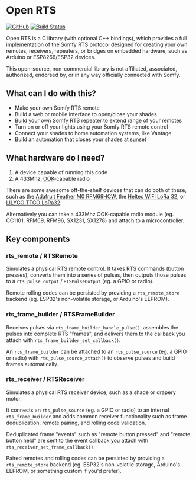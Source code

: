 # Open RTS

[![GitHub](https://img.shields.io/github/license/loopj/open-rts)](https://github.com/loopj/open-rts/blob/main/LICENSE)
[![Build Status](https://github.com/loopj/open-rts/actions/workflows/unit_tests.yml/badge.svg)](https://github.com/loopj/open-rts/actions/workflows/unit_tests.yml)

Open RTS is a C library (with optional C++ bindings), which provides a full implementation of the Somfy RTS protocol designed for creating your own remotes, receivers, repeaters, or bridges on embedded hardware, such as Arduino or ESP8266/ESP32 devices.

This open-source, non-commercial library is not affiliated, associated, authorized, endorsed by, or in any way officially connected with Somfy.

## What can I do with this?

- Make your own Somfy RTS remote
- Build a web or mobile interface to open/close your shades
- Build your own Somfy RTS repeater to extend range of your remotes
- Turn on or off your lights using your Somfy RTS remote control
- Connect your shades to home automation systems, like Vantage
- Build an automation that closes your shades at sunset


## What hardware do I need?

1. A device capable of running this code
2. A 433Mhz, [OOK](https://en.wikipedia.org/wiki/On%E2%80%93off_keying)-capable radio

There are some awesome off-the-shelf devices that can do both of these, such as the [Adafruit Feather M0 RFM69HCW](https://www.adafruit.com/product/3177), the [Heltec WiFi LoRa 32](https://heltec.org/project/wifi-lora-32/), or [LILYGO TTGO LoRa32](http://www.lilygo.cn/prod_view.aspx?TypeId=50003&Id=1319&FId=t3:50003:3).

Alternatively you can take a 433Mhz OOK-capable radio module (eg. CC1101, RFM69, RFM96, SX1231, SX1278) and attach to a microcontroller.


## Key components

### rts_remote / RTSRemote

Simulates a physical RTS remote control. It takes RTS commands (button presses), converts them into a series of pulses, then outputs those pulses to a `rts_pulse_output` / `RTSPulseOutput` (eg. a GPIO or radio).

Remote rolling codes can be persisted by providing a `rts_remote_store` backend (eg. ESP32's non-volatile storage, or Arduino's EEPROM).

### rts_frame_builder / RTSFrameBuilder

Receives pulses via `rts_frame_builder_handle_pulse()`, assembles the pulses into complete RTS "frames", and delivers them to the callback you attach with `rts_frame_builder_set_callback()`.

An `rts_frame_builder` can be attached to an `rts_pulse_source` (eg. a GPIO or radio) with `rts_pulse_source_attach()` to observe pulses and build frames automatically.

### rts_receiver / RTSReceiver

Simulates a physical RTS receiver device, such as a shade or drapery motor.

It connects an `rts_pulse_source` (eg. a GPIO or radio) to an internal `rts_frame_builder` and adds common receiver functionality such as frame deduplication, remote pairing, and rolling code validation.

Deduplicated frame "events" such as "remote button pressed" and "remote button held" are sent to the event callback you attach with `rts_receiver_set_frame_callback()`.

Paired remotes and rolling codes can be persisted by providing a `rts_remote_store` backend (eg. ESP32's non-volatile storage, Arduino's EEPROM, or something custom if you'd prefer).
